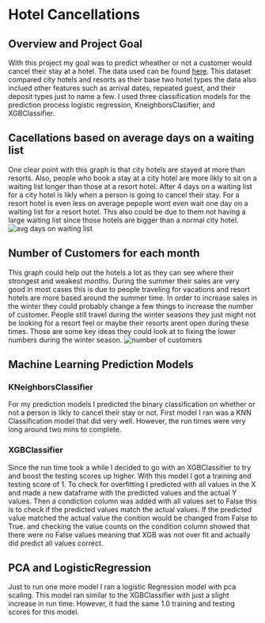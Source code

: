 # Hotel Cancellations

## Overview and Project Goal 
With this project my goal was to predict wheather or not a customer would cancel their stay at a hotel. The data used can be found [here](https://www.kaggle.com/jessemostipak/hotel-booking-demand). This dataset compared city hotels and resorts as their base two hotel types the data also inclued other features such as arrival dates, repeated guest, and their deposit types just to name a few. I used three classification models for the prediction process logistic regression, KneighborsClasifier, and XGBClassifier. 

## Cacellations based on average days on a waiting list
One clear point with this graph is that city hotels are stayed at more than resorts. Also, people who book a stay at a city hotel are more likly to sit on a waiting list longer than those at a resort hotel. After 4 days on a waiting list for a city hotel is likly when a person is going to cancel their stay. For a resort hotel is even less on average pepople wont even wait one day on a waiting list for a resort hotel. This also could be due to them not having a large waiting list since those hotels are bigger than a normal city hotel.
![avg days on waiting list](https://user-images.githubusercontent.com/88803320/143910927-45ef10d0-d127-4476-b0d6-8a7758c3b706.png)



## Number of Customers for each month
This graph could help out the hotels a lot as they can see where their strongest and weakest months. During the summer their sales are very good in most cases this is due to people traveling for vacations and resort hotels are more based around the summer time. In order to increase sales in the winter they could probably change a few things to increase the number of customer. People still travel during the winter seasons they just might not be looking for a resort feel or maybe their resorts arent open during these times. Those are some key ideas they could look at to fixing the lower numbers during the winter season. 
![number of customers](https://user-images.githubusercontent.com/88803320/143910911-68703d18-b10e-41c9-99bd-f7cf885cdee4.png)


## Machine Learning Prediction Models
### KNeighborsClassifier
For my prediction models I predicted the binary classification on whether or not a person is likly to cancel their stay or not. First model I ran was a KNN Classification model that did very well. However, the run times were very long around two mins to complete. 


### XGBClassifier
Since the run time took a while I decided to go with an XGBClassifier to try and boost the testing scores up higher. With this model I got a training and testing score of 1. To check for overfitting I predicted with all values in the X and made a new dataframe with the predicted values and the actual Y values. Then a condiction column was added with all values set to False this is to check if the predicted values match the actual values. If the predicted value matched the actual value the conition would be changed from False to True.
and checking the value counts on the condition column showed that there were no False values meaning that XGB was not over fit and actually did predict all values correct. 

## PCA and LogisticRegression
Just to run one more model I ran a logistic Regression model with pca scaling. This model ran similar to the XGBClassifier with just a slight increase in run time. However, it had the same 1.0 training and testing scores for this model.
